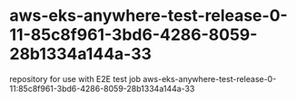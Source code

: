 # aws-eks-anywhere-test-release-0-11-85c8f961-3bd6-4286-8059-28b1334a144a-33
repository for use with E2E test job aws-eks-anywhere-test-release-0-11:85c8f961-3bd6-4286-8059-28b1334a144a-33

